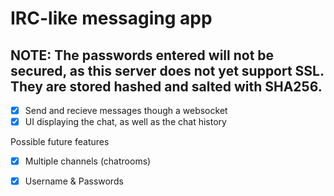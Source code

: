 # IRC-like messaging app

## NOTE: The passwords entered will not be secured, as this server does not yet support SSL. They are stored hashed and salted with SHA256.



- [x] Send and recieve messages though a websocket
- [x] UI displaying the chat, as well as the chat history

Possible future features

- [x] Multiple channels (chatrooms)

- [x] Username & Passwords
